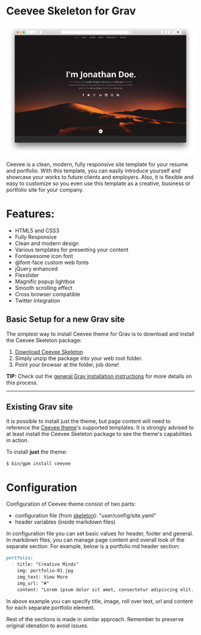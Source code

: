# Ceevee Skeleton for Grav

![Ceevee](assets/readme_1.png)

Ceevee is a clean, modern, fully responsive site template for your resume and portfolio. With this template, you can easily introduce yourself and showcase your works to future clients and employers. Also, it is flexible and easy to customize so you even use this template as a creative, business or portfolio site for your company.

# Features:

* HTML5 and CSS3
* Fully Responsive
* Clean and modern design
* Various templates for presenting your content
* Fontawesome icon font
* @font-face custom web fonts
* jQuery enhanced
* Flexslider
* Magnific popup lightbox
* Smooth scrolling effect
* Cross browser compatible
* Twitter integration

## Basic Setup for a new Grav site

The simplest way to install Ceevee theme for Grav is to download and install the Ceevee Skeleton package:

1. [Download Ceevee Skeleton](http://getgrav.org/downloads/skeletons#extras)
2. Simply unzip the package into your web root folder.
3. Point your browser at the folder, job done!

**TIP:** Check out the [general Grav installation instructions](http://learn.getgrav.org/basics/installation) for more details on this process.

---

## Existing Grav site

It is possible to install just the theme, but page content will need to reference the [Ceevee theme](https://github.com/getgrav/grav-theme-ceevee)'s supported templates.  It is strongly advised to at least install the Ceevee Skeleton package to see the theme's capabilities in action.

To install  **just** the theme:

```
$ bin/gpm install ceevee
```

# Configuration
Configuration of Ceevee theme consist of two parts:
* configuration file (from [skeleton](https://github.com/getgrav/grav-skeleton-ceevee-site/commits?author=hexplor)): "user/config/site.yaml"
* header variables (inside markdown files)

In configuration file you can set basic values for header, footer and general.
In markdown files, you can manage page content and overall look of the separate section. For example, below is a portfolio.md header section:

```markdown
portfolio:
  - title: "Creative Minds"
    img: portfolio-01.jpg
    img_text: View More
    img_url: "#"
    content: "Lorem ipsum dolor sit amet, consectetur adipiscing elit. Nunc ultricies nulla non metus pulvinar imperdiet. Praesent non adipiscing libero."
```

In above example you can specify title, image, roll over text, url and content for each separate portfolio element.

Rest of the sections is made in similar approach. Remember to preserve original idenation to avoid issues.
